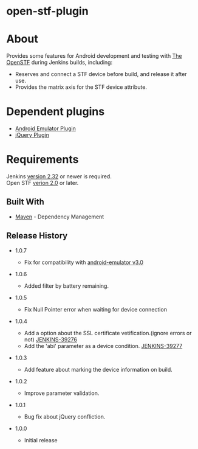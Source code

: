 open-stf-plugin
===============

# About
  Provides some features for Android development and testing with [The OpenSTF](http://openstf.io/) during Jenkins builds, including:
  - Reserves and connect a STF device before build, and release it after use.
  - Provides the matrix axis for the STF device attribute.

# Dependent plugins
 - [Android Emulator Plugin](https://wiki.jenkins-ci.org/display/JENKINS/Android+Emulator+Plugin)
 - [jQuery Plugin](https://wiki.jenkins-ci.org/display/JENKINS/jQuery+Plugin)

# Requirements
Jenkins [version 2.32](https://jenkins.io/changelog/#v2.32) or newer is required.<br />
Open STF [verion 2.0](https://github.com/openstf/stf) or later.

## Built With
* [Maven](https://maven.apache.org/) - Dependency Management

## Release History

* 1.0.7
    * Fix for compatibility with [android-emulator v3.0](https://wiki.jenkins-ci.org/display/JENKINS/Android+Emulator+Plugin)

* 1.0.6
    * Added filter by battery remaining.

* 1.0.5
    * Fix Null Pointer error when waiting for device connection

* 1.0.4
    * Add a option about the SSL certificate vetification.(ignore errors or not) [JENKINS-39276](https://issues.jenkins-ci.org/browse/JENKINS-39276)
    * Add the 'abi' parameter as a device condition. [JENKINS-39277](https://issues.jenkins-ci.org/browse/JENKINS-39277)

* 1.0.3
    * Add feature about marking the device information on build.

* 1.0.2
    * Improve parameter validation.

* 1.0.1
    * Bug fix about jQuery confliction.

* 1.0.0
    * Initial release